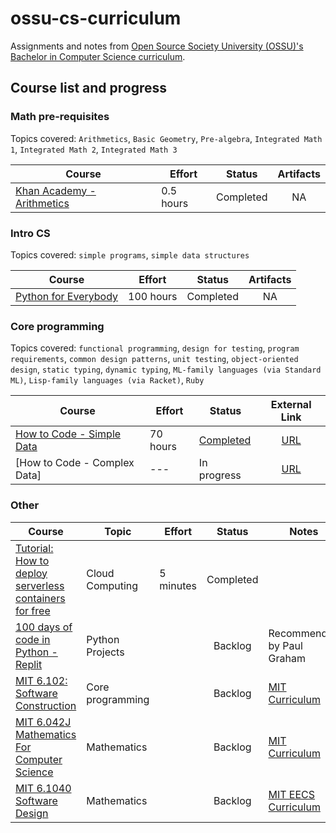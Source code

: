 # ossu-cs-curriculum

Assignments and notes from [Open Source Society University (OSSU)'s Bachelor in Computer Science curriculum](https://github.com/ossu/computer-science).

## Course list and progress

### Math pre-requisites

Topics covered: `Arithmetics`, `Basic Geometry`, `Pre-algebra`, `Integrated Math 1`, `Integrated Math 2`, `Integrated Math 3`

| Course | Effort | Status | Artifacts |
| --- | --- | --- | :-: |
| [Khan Academy - Arithmetics](https://www.khanacademy.org/math/arithmetic)| 0.5 hours | Completed | NA |


### Intro CS

Topics covered: `simple programs`, `simple data structures`

| Course | Effort | Status | Artifacts |
| --- | --- | --- | :-: |
| [Python for Everybody](https://www.py4e.com/)| 100 hours | Completed | NA |

### Core programming

Topics covered: `functional programming`, `design for testing`, `program requirements`, `common design patterns`, `unit testing`, `object-oriented design`, `static typing`, `dynamic typing`, `ML-family languages (via Standard ML)`, `Lisp-family languages (via Racket)`, `Ruby`

| Course | Effort | Status | External Link |
| --- | --- | --- | :-: |
| [How to Code - Simple Data ](./core-programming/course-how-to-code-simple-data-ubc/README.md) | 70 hours | [Completed](https://courses.edx.org/certificates/3cbdbcc7b50447bcabb7723a0493929a) | [URL](https://www.edx.org/course/how-to-code-simple-data) |
| [How to Code - Complex Data] | --- | In progress | [URL](https://learning.edx.org/course/course-v1:UBCx+HtC2x+2T2017/home) |



### Other

| Course | Topic | Effort | Status | Notes |
| --- | --- | --- | :-: | --- |
| [Tutorial: How to deploy serverless containers for free](https://www.youtube.com/watch?v=cw34KMPSt4k)| Cloud Computing | 5 minutes | Completed | | 
| [100 days of code in Python - Replit](https://replit.com/learn/100-days-of-python)| Python Projects |  | Backlog | Recommended by Paul Graham |
| [MIT 6.102: Software Construction](https://web.mit.edu/6.102/www/sp23/) | Core programming | | Backlog | [MIT Curriculum](https://catalog.mit.edu/degree-charts/computer-science-engineering-course-6-3/) | 
| [MIT 6.042J Mathematics For Computer Science](https://ocw.mit.edu/courses/6-042j-mathematics-for-computer-science-fall-2010/) | Mathematics | | Backlog | [MIT Curriculum](https://catalog.mit.edu/degree-charts/computer-science-engineering-course-6-3/) | 
| [MIT 6.1040 Software Design](https://61040-fa23.github.io/) | Mathematics | | Backlog | [MIT EECS Curriculum](https://catalog.mit.edu/degree-charts/eecs-subject-groupings/#advancedundergraduate2text) | 





